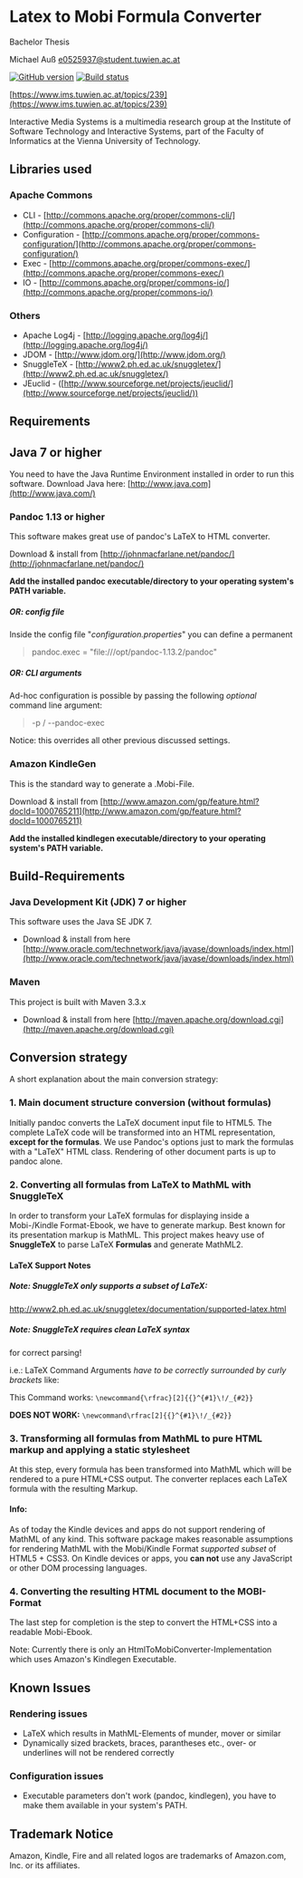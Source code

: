 Latex to Mobi Formula Converter
=============================

Bachelor Thesis

Michael Auß
e0525937@student.tuwien.ac.at

[![GitHub version](https://badge.fury.io/gh/sevyls%2Flatex-formulas-mobi-converter.svg)](http://badge.fury.io/gh/sevyls%2Flatex-formulas-mobi-converter) [![Build status](https://travis-ci.org/Sevyls/latex-formulas-mobi-converter.svg?branch=master "Build status")](https://travis-ci.org/Sevyls/latex-formulas-mobi-converter)

[https://www.ims.tuwien.ac.at/topics/239](https://www.ims.tuwien.ac.at/topics/239)

Interactive Media Systems is a multimedia research group at the
Institute of Software Technology and Interactive Systems, part of the
Faculty of Informatics at the Vienna University of Technology.

## Libraries used

### Apache Commons
* CLI - [http://commons.apache.org/proper/commons-cli/](http://commons.apache.org/proper/commons-cli/)
* Configuration - [http://commons.apache.org/proper/commons-configuration/](http://commons.apache.org/proper/commons-configuration/)
* Exec - [http://commons.apache.org/proper/commons-exec/](http://commons.apache.org/proper/commons-exec/)
* IO - [http://commons.apache.org/proper/commons-io/](http://commons.apache.org/proper/commons-io/)

### Others
* Apache Log4j - [http://logging.apache.org/log4j/](http://logging.apache.org/log4j/)
* JDOM - [http://www.jdom.org/](http://www.jdom.org/)
* SnuggleTeX - [http://www2.ph.ed.ac.uk/snuggletex/](http://www2.ph.ed.ac.uk/snuggletex/)
* JEuclid - ([http://www.sourceforge.net/projects/jeuclid/](http://www.sourceforge.net/projects/jeuclid/))

## Requirements

## Java 7 or higher

You need to have the Java Runtime Environment installed in order to run this software.
Download Java here: [http://www.java.com](http://www.java.com/)

### Pandoc 1.13 or higher
This software makes great use of pandoc's LaTeX to HTML converter. 

Download & install from [http://johnmacfarlane.net/pandoc/](http://johnmacfarlane.net/pandoc/)

**Add the installed pandoc executable/directory to your operating system's PATH variable.**

##### OR: config file

Inside the config file "*configuration.properties*" you can define a permanent  
> pandoc.exec = "file:///opt/pandoc-1.13.2/pandoc"

##### OR: CLI arguments

Ad-hoc configuration is possible by passing the following *optional* command line argument:

> -p / --pandoc-exec <pandoc-filepath>

Notice: this overrides all other previous discussed settings.

### Amazon KindleGen

This is the standard way to generate a .Mobi-File.

Download & install from [http://www.amazon.com/gp/feature.html?docId=1000765211](http://www.amazon.com/gp/feature.html?docId=1000765211)

**Add the installed kindlegen executable/directory to your operating system's PATH variable.**


## Build-Requirements

### Java Development Kit (JDK) 7 or higher

This software uses the Java SE JDK 7.

* Download & install from here [http://www.oracle.com/technetwork/java/javase/downloads/index.html](http://www.oracle.com/technetwork/java/javase/downloads/index.html)

### Maven

This project is built with Maven 3.3.x

* Download & install from here [http://maven.apache.org/download.cgi](http://maven.apache.org/download.cgi)



## Conversion strategy

A short explanation about the main conversion strategy:

### 1. Main document structure conversion (without formulas)

Initially pandoc converts the LaTeX document input file to HTML5.
The complete LaTeX code will be transformed into an HTML representation, **except for the formulas**.
We use Pandoc's options just to mark the formulas with a "LaTeX" HTML class.
Rendering of other document parts is up to pandoc alone.

### 2. Converting all formulas from LaTeX to MathML with SnuggleTeX

In order to transform your LaTeX formulas for displaying inside a Mobi-/Kindle Format-Ebook,
we have to generate markup. Best known for its presentation markup is MathML.
This project makes heavy use of **SnuggleTeX** to parse LaTeX **Formulas** and generate MathML2.

#### LaTeX Support Notes

##### Note: SnuggleTeX only supports a subset of LaTeX:
http://www2.ph.ed.ac.uk/snuggletex/documentation/supported-latex.html

##### Note: SnuggleTeX requires clean LaTeX syntax

for correct parsing!

i.e.: LaTeX Command Arguments *have to be correctly surrounded by curly brackets* like:

This Command works: `\newcommand{\rfrac}[2]{{}^{#1}\!/_{#2}}`

**DOES NOT WORK:** `\newcommand\rfrac[2]{{}^{#1}\!/_{#2}}`

### 3. Transforming all formulas from MathML to pure HTML markup and applying a static stylesheet

At this step, every formula has been transformed into MathML which will be rendered to a pure HTML+CSS output.
The converter replaces each LaTeX formula with the resulting Markup.

#### Info:
As of today the Kindle devices and apps do not support rendering of MathML of any kind.
This software package makes reasonable assumptions for rendering MathML with the Mobi/Kindle Format *supported
subset* of HTML5 + CSS3.
On Kindle devices or apps, you **can not** use any JavaScript or other DOM processing languages.


### 4. Converting the resulting HTML document to the MOBI-Format

The last step for completion is the step to convert the HTML+CSS into a readable Mobi-Ebook.

Note: Currently there is only an HtmlToMobiConverter-Implementation which uses Amazon's Kindlegen Executable.


## Known Issues

### Rendering issues

* LaTeX which results in MathML-Elements of munder, mover or similar
* Dynamically sized brackets, braces, parantheses etc., over- or underlines will not be rendered correctly

### Configuration issues

* Executable parameters don't work (pandoc, kindlegen), you have to make them available in your system's PATH.

## Trademark Notice
Amazon, Kindle, Fire and all related logos are trademarks of Amazon.com, Inc. or its affiliates.


